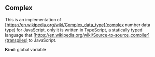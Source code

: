 <a name="Complex"></a>

## Complex
This is an implementation of
[https://en.wikipedia.org/wiki/Complex_data_type](complex number data type)
for JavaScript, only it is written in TypeScript, a statically typed language
that [https://en.wikipedia.org/wiki/Source-to-source_compiler](transpiles) to
JavaScript.

**Kind**: global variable  
